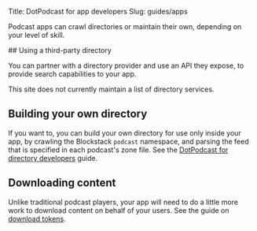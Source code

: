 Title: DotPodcast for app developers
Slug: guides/apps


Podcast apps can crawl directories or maintain their own, depending on your level of skill.

## Using a third-party directory

You can partner with a directory provider and use an API they expose, to provide search capabilities to your app.

This site does not currently maintain a list of directory services.

## Building your own directory

If you want to, you can build your own directory for use only inside your app, by crawling the Blockstack `podcast` namespace, and parsing the feed that is specified in each podcast's zone file. See the [DotPodcast for directory developers](../directories) guide.

## Downloading content

Unlike traditional podcast players, your app will need to do a little more work to download content on behalf of your users. See the guide on [download tokens](../../subscription-tokens/#download-tokens).
